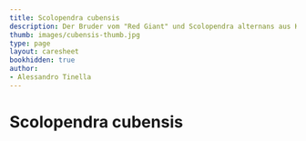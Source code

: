 ```yaml
---
title: Scolopendra cubensis 
description: Der Bruder vom "Red Giant" und Scolopendra alternans aus Kuba.
thumb: images/cubensis-thumb.jpg
type: page
layout: caresheet
bookhidden: true
author:
- Alessandro Tinella
---
```

# Scolopendra cubensis 